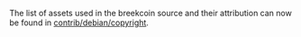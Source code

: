 The list of assets used in the breekcoin source and their attribution can now be found in [contrib/debian/copyright](../contrib/debian/copyright).

